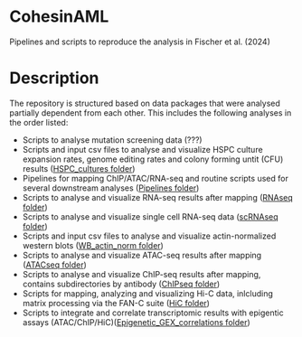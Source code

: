 # CohesinAML
Pipelines and scripts to reproduce the analysis in Fischer et al. (2024)  

# Description
The repository is structured based on data packages that were analysed partially dependent from each other. This includes the following analyses in the order listed:

- Scripts to analyse mutation screening data (???)
- Scripts and input csv files to analyse and visualize HSPC culture expansion rates, genome editing rates and colony forming untit (CFU) results ([HSPC_cultures folder](HSPC_cultures/))
- Pipelines for mapping ChIP/ATAC/RNA-seq and routine scripts used for several downstream analyses ([Pipelines folder](Pipelines/))
- Scripts to analyse and visualize RNA-seq results after mapping ([RNAseq folder](RNAseq/))
- Scripts to analyse and visualize single cell RNA-seq data ([scRNAseq folder](scRNAseq/))
- Scripts and input csv files to analyse and visualize actin-normalized western blots ([WB_actin_norm folder](WB_actin_norm/))
- Scripts to analyse and visualize ATAC-seq results after mapping ([ATACseq folder](ATACseq/))
- Scripts to analyse and visualize ChIP-seq results after mapping, contains subdirectories by antibody ([ChIPseq folder](ChIPseq/))
- Scripts for mapping, analyzing and visualizing Hi-C data, inlcluding matrix processing via the FAN-C suite ([HiC folder](HiC/)) 
- Scripts to integrate and correlate transcriptomic results with epigentic assays (ATAC/ChIP/HiC)([Epigenetic_GEX_correlations folder](Epigenetic_GEX_correlations/)) 
